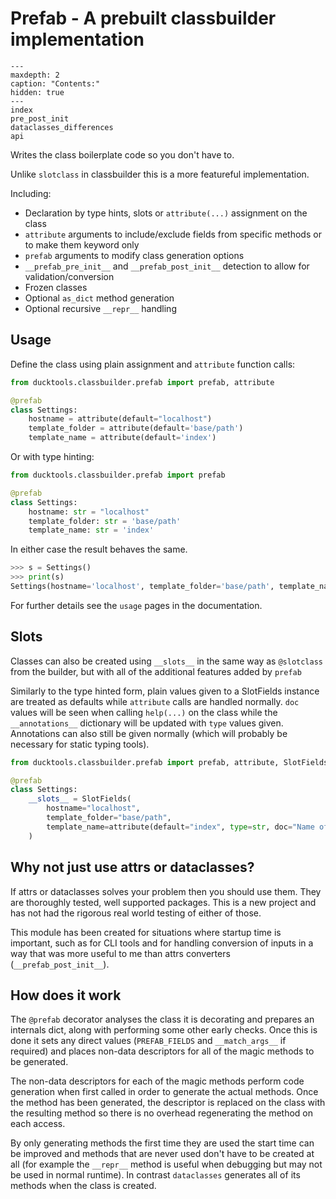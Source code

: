 # Prefab - A prebuilt classbuilder implementation  #

```{toctree}
---
maxdepth: 2
caption: "Contents:"
hidden: true
---
index
pre_post_init
dataclasses_differences
api
```

Writes the class boilerplate code so you don't have to.

Unlike `slotclass` in classbuilder this is a more featureful implementation.

Including:
* Declaration by type hints, slots or `attribute(...)` assignment on the class
* `attribute` arguments to include/exclude fields from specific methods or to make them keyword only
* `prefab` arguments to modify class generation options
* `__prefab_pre_init__` and `__prefab_post_init__` detection to allow for validation/conversion
* Frozen classes
* Optional `as_dict` method generation
* Optional recursive `__repr__` handling

## Usage ##

Define the class using plain assignment and `attribute` function calls:

```python
from ducktools.classbuilder.prefab import prefab, attribute

@prefab
class Settings:
    hostname = attribute(default="localhost")
    template_folder = attribute(default='base/path')
    template_name = attribute(default='index')
```

Or with type hinting:

```python
from ducktools.classbuilder.prefab import prefab

@prefab
class Settings:
    hostname: str = "localhost"
    template_folder: str = 'base/path'
    template_name: str = 'index'
```

In either case the result behaves the same.

```python
>>> s = Settings()
>>> print(s)
Settings(hostname='localhost', template_folder='base/path', template_name='index')
```

For further details see the `usage` pages in the documentation.

## Slots ##

Classes can also be created using `__slots__` in the same way as `@slotclass` from the builder,
but with all of the additional features added by `prefab`

Similarly to the type hinted form, plain values given to a SlotFields instance are treated as defaults
while `attribute` calls are handled normally. `doc` values will be seen when calling `help(...)` on the class
while the `__annotations__` dictionary will be updated with `type` values given. Annotations can also still
be given normally (which will probably be necessary for static typing tools).

```python
from ducktools.classbuilder.prefab import prefab, attribute, SlotFields

@prefab
class Settings:
    __slots__ = SlotFields(
        hostname="localhost",
        template_folder="base/path",
        template_name=attribute(default="index", type=str, doc="Name of the template"),
    )
```

## Why not just use attrs or dataclasses? ##

If attrs or dataclasses solves your problem then you should use them.
They are thoroughly tested, well supported packages. This is a new
project and has not had the rigorous real world testing of either
of those.

This module has been created for situations where startup time is important, 
such as for CLI tools and for handling conversion of inputs in a way that
was more useful to me than attrs converters (`__prefab_post_init__`).

## How does it work ##

The `@prefab` decorator analyses the class it is decorating and prepares an internals dict, along
with performing some other early checks.
Once this is done it sets any direct values (`PREFAB_FIELDS` and `__match_args__` if required) 
and places non-data descriptors for all of the magic methods to be generated.

The non-data descriptors for each of the magic methods perform code generation when first called
in order to generate the actual methods. Once the method has been generated, the descriptor is 
replaced on the class with the resulting method so there is no overhead regenerating the method
on each access. 

By only generating methods the first time they are used the start time can be
improved and methods that are never used don't have to be created at all (for example the 
`__repr__` method is useful when debugging but may not be used in normal runtime). In contrast
`dataclasses` generates all of its methods when the class is created.
